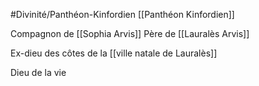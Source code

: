 #Divinité/Panthéon-Kinfordien [[Panthéon Kinfordien]] 

Compagnon de [[Sophia Arvis]]
Père de [[Lauralès Arvis]]

Ex-dieu des côtes de la [[ville natale de Lauralès]]

Dieu de la vie